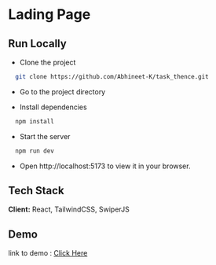 
# Lading Page

## Run Locally

- Clone the project

```bash
  git clone https://github.com/Abhineet-K/task_thence.git
```

- Go to the project directory



- Install dependencies

```bash
  npm install
```

- Start the server

```bash
  npm run dev
```

- Open http://localhost:5173 to view it in your browser.
## Tech Stack

**Client:** React, TailwindCSS, SwiperJS


## Demo

link to demo : [Click Here](https://task-thence.vercel.app/) 


